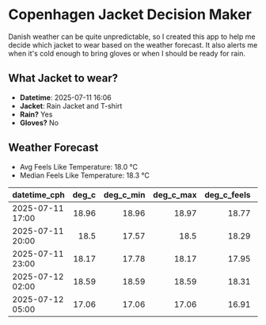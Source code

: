 
# Copenhagen Jacket Decision Maker

Danish weather can be quite unpredictable, so I created this app to help me decide which jacket to wear based on the weather forecast. 
It also alerts me when it's cold enough to bring gloves or when I should be ready for rain.

## What Jacket to wear?

- **Datetime**: 2025-07-11 16:06
- **Jacket**: Rain Jacket and T-shirt
- **Rain?** Yes
- **Gloves?** No

## Weather Forecast
- Avg Feels Like Temperature: 18.0 °C
- Median Feels Like Temperature: 18.3 °C

| datetime_cph     |   deg_c |   deg_c_min |   deg_c_max |   deg_c_feels | weather   | wind   | rain   |
|:-----------------|--------:|------------:|------------:|--------------:|:----------|:-------|:-------|
| 2025-07-11 17:00 |   18.96 |       18.96 |       18.97 |         18.77 | Rain      | High   | Low    |
| 2025-07-11 20:00 |   18.5  |       17.57 |       18.5  |         18.29 | Rain      | High   | Low    |
| 2025-07-11 23:00 |   18.17 |       17.78 |       18.17 |         17.95 | Rain      | High   | Low    |
| 2025-07-12 02:00 |   18.59 |       18.59 |       18.59 |         18.31 | Clouds    | High   | None   |
| 2025-07-12 05:00 |   17.06 |       17.06 |       17.06 |         16.91 | Rain      | High   | Low    |
        